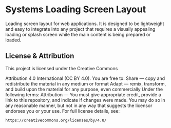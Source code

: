 # Systems Loading Screen Layout

Loading screen layout for web applications. It is designed to be lightweight and easy to integrate into any project that requires a visually appealing loading or splash screen while the main content is being prepared or loaded.

## License & Attribution

This project is licensed under the Creative Commons

Attribution 4.0 International (CC BY 4.0). You are free to: Share — copy and redistribute the material in any medium or format Adapt — remix, transform, and build upon the material for any purpose, even commercially Under the following terms: Attribution — You must give appropriate credit, provide a link to this repository, and indicate if changes were made. You may do so in any reasonable manner, but not in any way that suggests the licensor endorses you or your use. For full license details, see:

```
https://creativecommons.org/licenses/by/4.0/
```
